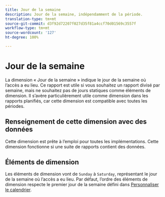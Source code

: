 ```yaml
---
title: Jour de la semaine
description: Jour de la semaine, indépendamment de la période.
translation-type: tm+mt
source-git-commit: d3f92d72207f027d35f81a4ccf70d01569c3557f
workflow-type: tm+mt
source-wordcount: '127'
ht-degree: 100%

---
```



# Jour de la semaine

La dimension « Jour de la semaine » indique le jour de la semaine où l’accès a eu lieu. Ce rapport est utile si vous souhaitez un rapport divisé par semaine, mais ne souhaitez pas de jours statiques comme éléments de dimension. Il s’avère particulièrement utile comme dimension dans les rapports planifiés, car cette dimension est compatible avec toutes les périodes.

## Renseignement de cette dimension avec des données

Cette dimension est prête à l’emploi pour toutes les implémentations. Cette dimension fonctionne si une suite de rapports contient des données.

## Éléments de dimension

Les éléments de dimension vont de `Sunday` à `Saturday`, représentant le jour de la semaine où l’accès a eu lieu. Par défaut, l’ordre des éléments de dimension respecte le premier jour de la semaine défini dans [Personnaliser le calendrier](/help/admin/admin/custom-calendar.md).
